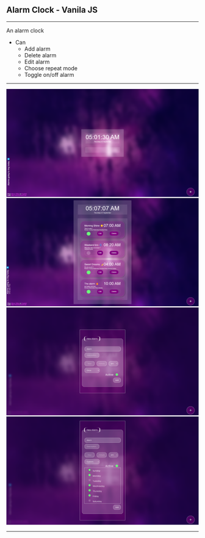 ## Alarm Clock - Vanila JS
---
An alarm clock

* Can
    * Add alarm
    * Delete alarm
    * Edit alarm
    * Choose repeat mode
    * Toggle on/off alarm
---

![Screen shot-1](./127.0.0.1_5500_%20(3).png "Screen shot 1")
![Screen shot-2](./127.0.0.1_5500_%20(4).png 'Screen shot 2')
![Screen shot-3](./Screenshot%203.png 'Screen shot 3')
![Screen shot-3](./Screenshot%204.png 'Screen shot 4')

---